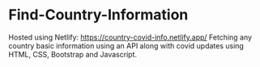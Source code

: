 # Find-Country-Information
Hosted using Netlify: https://country-covid-info.netlify.app/
Fetching any country basic information using an API along with covid updates using HTML, CSS, Bootstrap and Javascript.
